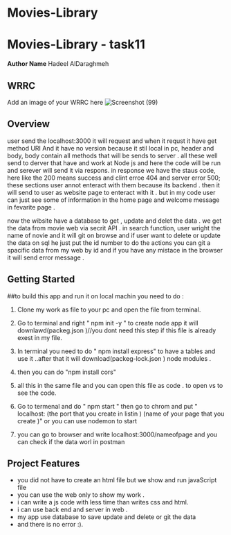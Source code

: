 # Movies-Library
#  Movies-Library - task11 

**Author Name** Hadeel AlDaraghmeh

## WRRC
Add an image of your WRRC here
![Screenshot (99)](https://user-images.githubusercontent.com/97829483/153013093-83753065-e48d-47eb-aa74-3e3ea48c438f.png)

## Overview

user send the localhost:3000 it will request and when it requst it have get method URI And it have no version because it stil local in pc, header and body, body contain all methods that will be sends to server .
all these well send to derver that have and work at Node js and here the code will be run and serever will send it via respons.
in response we have the staus code, here like the 200  means success and clint erroe 404 and server error 500; these sections user annot enteract with them because its backend .
then it will send to user as website page to enteract with it .
but in my code user can just see  some of information in the home page and welcome message in fevarite page .
<!--the edit -->
now the wibsite have a database to get , update  and delet the data .
we get the data from movie web via secrit API .
in search function, user wright the name of novie and it will git on browse 
and if user want to delete or update the data on sql he just put the id number to do the actions 
you can git a spacific data from my web by id and if you have any mistace in the browser it will send error message .


## Getting Started
<!-- What are the steps that a user must take in order to build this app on their own machine and get it running? -->
##to build this app and run it on local machin you need to do :
1.  Clone my work as file to your pc and open the file from terminal.   
2.  Go to terminal and right " npm init -y "  to create node app it will downlawd(packeg.json )//you dont need this step if this file is already exest in my file.

3.  In terminal you need to do " npm install express" to have a tables and use it ..after that it will download(packeg-lock.json ) node modules .
4.  then you  can do "npm install cors"
5. all this in the same file and you can open this file as code .
to open vs to see the code.

6. Go to termenal and do " npm start  " then go to chrom and put " localhost: (the port that you create in listin ) (name of your page that you create )" or you can use nodemon to start 

7. you can go to browser and write localhost:3000/nameofpage 
and you can check if the data worl in postman 


## Project Features
<!-- What are the features included in you app -->
- you did not have to create an html file but we show and run javaScript file 
- you can use the web only to show my work .
- i can write a js code with less time than writes css and html.
- i can use back end and server in web .
- my app use database to save update and delete or git the data 
- and there is no error :).
